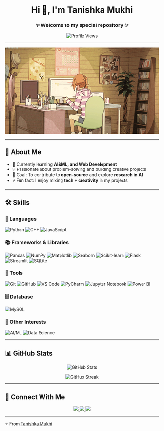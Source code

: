 <!-- Profile README -->

<h1 align="center">Hi 👋, I'm Tanishka Mukhi</h1>
<h3 align="center">✨ Welcome to my special repository ✨</h3>

<p align="center">
  <img src="https://komarev.com/ghpvc/?username=tanishkamukhi&label=Profile%20Views&color=ff69b4&style=flat-square" alt="Profile Views" />
</p>

---

<p align="center">
  <img src="https://github.com/tanishkamukhi/tanishkamukhi/blob/main/212747903-e9bdf048-2dc8-41f9-b973-0e72ff07bfba.gif?raw=true" width="600" alt="GIF"/>
</p>

---

## 🌸 About Me
- 🌱 Currently learning **AI&ML, and Web Development**  
- 💡 Passionate about problem-solving and building creative projects  
- 🎯 Goal: To contribute to **open-source** and explore **research in AI**  
- ⚡ Fun fact: I enjoy mixing **tech + creativity** in my projects  

---

## 🛠️ Skills  

### 🚀 Languages  
![Python](https://img.shields.io/badge/Python-3776AB?style=for-the-badge&logo=python&logoColor=white)  ![C++](https://img.shields.io/badge/C++-00599C?style=for-the-badge&logo=cplusplus&logoColor=white)  ![JavaScript](https://img.shields.io/badge/JavaScript-F7DF1E?style=for-the-badge&logo=javascript&logoColor=black)  

### 📚 Frameworks & Libraries  
![Pandas](https://img.shields.io/badge/Pandas-150458?style=for-the-badge&logo=pandas&logoColor=white)  ![NumPy](https://img.shields.io/badge/Numpy-013243?style=for-the-badge&logo=numpy&logoColor=white)  ![Matplotlib](https://img.shields.io/badge/Matplotlib-005C8C?style=for-the-badge&logo=plotly&logoColor=white)  ![Seaborn](https://img.shields.io/badge/Seaborn-0099CC?style=for-the-badge&logo=plotly&logoColor=white)  ![Scikit-learn](https://img.shields.io/badge/Scikit--learn-F7931E?style=for-the-badge&logo=scikitlearn&logoColor=white)  ![Flask](https://img.shields.io/badge/Flask-000000?style=for-the-badge&logo=flask&logoColor=white)  ![Streamlit](https://img.shields.io/badge/Streamlit-FF4B4B?style=for-the-badge&logo=streamlit&logoColor=white)  ![SQLite](https://img.shields.io/badge/SQLite-07405E?style=for-the-badge&logo=sqlite&logoColor=white)  

### 🔧 Tools  
![Git](https://img.shields.io/badge/Git-F05032?style=for-the-badge&logo=git&logoColor=white)  ![GitHub](https://img.shields.io/badge/GitHub-181717?style=for-the-badge&logo=github&logoColor=white)  ![VS Code](https://img.shields.io/badge/VS%20Code-007ACC?style=for-the-badge&logo=visualstudiocode&logoColor=white)  ![PyCharm](https://img.shields.io/badge/PyCharm-21D789?style=for-the-badge&logo=pycharm&logoColor=black)  ![Jupyter Notebook](https://img.shields.io/badge/Jupyter-F37626?style=for-the-badge&logo=jupyter&logoColor=white)  ![Power BI](https://img.shields.io/badge/Power%20BI-F2C811?style=for-the-badge&logo=powerbi&logoColor=black)  

### 🗄️ Database  
![MySQL](https://img.shields.io/badge/MySQL-4479A1?style=for-the-badge&logo=mysql&logoColor=white)  

### 🌱 Other Interests  
![AI/ML](https://img.shields.io/badge/AI%2FML-102230?style=for-the-badge&logo=TensorFlow&logoColor=orange)  ![Data Science](https://img.shields.io/badge/Data%20Science-5B4638?style=for-the-badge&logo=anaconda&logoColor=white)  
  

---

## 📊 GitHub Stats
<p align="center">
  <img src="https://github-readme-stats.vercel.app/api?username=tanishkamukhi&show_icons=true&theme=radical" alt="GitHub Stats" />
</p>

<p align="center">
  <img src="https://github-readme-streak-stats.herokuapp.com/?user=tanishkamukhi&theme=radical" alt="GitHub Streak" />
</p>

---

## 🤝 Connect With Me
<p align="center">
  <a href="https://www.linkedin.com/in/tanishka-mukhi09/" target="_blank">
    <img src="https://img.shields.io/badge/LinkedIn-0077B5.svg?&style=for-the-badge&logo=linkedin&logoColor=white" />
  </a>
<a href="mailto:tanishkamukhi0609@gmail.com">
  <img src="https://img.shields.io/badge/Email-D14836.svg?&style=for-the-badge&logo=gmail&logoColor=white" />
</a>

  <a href="https://github.com/tanishkamukhi" target="_blank">
    <img src="https://img.shields.io/badge/GitHub-181717.svg?&style=for-the-badge&logo=github&logoColor=white" />
  </a>
</p>

---

⭐️ From [Tanishka Mukhi](https://github.com/tanishkamukhi)

